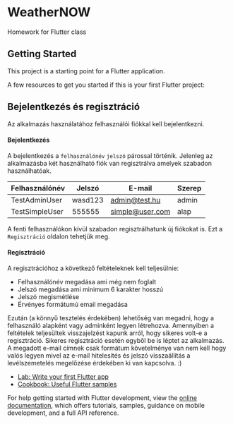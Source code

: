 # WeatherNOW

Homework for Flutter class

## Getting Started

This project is a starting point for a Flutter application.

A few resources to get you started if this is your first Flutter project:

## Bejelentkezés és regisztráció

Az alkalmazás használatához felhasználói fiókkal kell bejelentkezni. 

#### Bejelentkezés

A bejelentkezés a `felhasználónév` `jelszó` párossal történik.
Jelenleg az alkalmazásba két használható fiók van regisztrálva amelyek szabadon használhatóak.

| Felhasználónév        | Jelszó           | E-mail            | Szerep  |
| -------------         |------------------| ------------------|---------|
| TestAdminUser         | wasd123          | admin@test.hu     | admin   |
| TestSimpleUser        | 555555           |  simple@user.com  |   alap  |

A fenti felhasználókon kívül szabadon regisztrálhatunk új fiókokat is. Ezt a `Regisztráció` oldalon tehetjük meg.

#### Regisztráció

A regisztrációhoz a következő feltételeknek kell teljesülnie:
- Felhasználónév megadása ami még nem foglalt
- Jelszó megadása ami minimum 6 karakter hosszú
- Jelszó megismétlése
- Érvényes formátumú email megadása

Ezután (a könnyű tesztelés érdekében) lehetőség van megadni, hogy a felhasználó alapként vagy adminként legyen létrehozva.
Amennyiben a feltételek teljesültek visszajelzést kapunk arról, hogy sikeres volt-e a regisztráció. Sikeres regisztráció esetén egyből be is léptet az alkalmazás.
A megadott e-mail címnek csak formátum követelménye van nem kell hogy valós legyen mivel az e-mail hitelesítés és jelszó visszaállítás a levélszemetelés megelőzése érdekében ki van kapcsolva. :)

- [Lab: Write your first Flutter app](https://docs.flutter.dev/get-started/codelab)
- [Cookbook: Useful Flutter samples](https://docs.flutter.dev/cookbook)

For help getting started with Flutter development, view the
[online documentation](https://docs.flutter.dev/), which offers tutorials,
samples, guidance on mobile development, and a full API reference.
